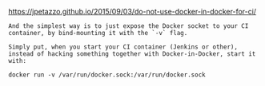 https://jpetazzo.github.io/2015/09/03/do-not-use-docker-in-docker-for-ci/

```
And the simplest way is to just expose the Docker socket to your CI container, by bind-mounting it with the `-v` flag.

Simply put, when you start your CI container (Jenkins or other), instead of hacking something together with Docker-in-Docker, start it with:

docker run -v /var/run/docker.sock:/var/run/docker.sock 
```